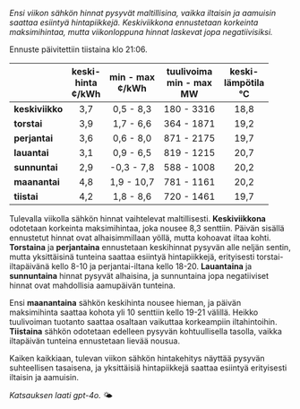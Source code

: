 *Ensi viikon sähkön hinnat pysyvät maltillisina, vaikka iltaisin ja aamuisin saattaa esiintyä hintapiikkejä. Keskiviikkona ennustetaan korkeinta maksimihintaa, mutta viikonloppuna hinnat laskevat jopa negatiivisiksi.*

Ennuste päivitettiin tiistaina klo 21:06.

|             | keski-<br>hinta<br>¢/kWh | min - max<br>¢/kWh | tuulivoima<br>min - max<br>MW | keski-<br>lämpötila<br>°C |
|:-------------|:----------------:|:----------------:|:-------------:|:-------------:|
| **keskiviikko** | 3,7 | 0,5 - 8,3 | 180 - 3316 | 18,8 |
| **torstai** | 3,9 | 1,7 - 6,6 | 364 - 1871 | 19,2 |
| **perjantai** | 3,6 | 0,6 - 8,0 | 871 - 2175 | 19,7 |
| **lauantai** | 3,1 | 0,9 - 6,5 | 819 - 1215 | 20,7 |
| **sunnuntai** | 2,9 | -0,3 - 7,8 | 588 - 1008 | 20,2 |
| **maanantai** | 4,8 | 1,9 - 10,7 | 781 - 1161 | 20,2 |
| **tiistai** | 4,2 | 1,8 - 8,6 | 720 - 1461 | 19,7 |

Tulevalla viikolla sähkön hinnat vaihtelevat maltillisesti. **Keskiviikkona** odotetaan korkeinta maksimihintaa, joka nousee 8,3 senttiin. Päivän sisällä ennustetut hinnat ovat alhaisimmillaan yöllä, mutta kohoavat iltaa kohti. **Torstaina** ja **perjantaina** ennustetaan keskihinnat pysyvän alle neljän sentin, mutta yksittäisinä tunteina saattaa esiintyä hintapiikkejä, erityisesti torstai-iltapäivänä kello 8-10 ja perjantai-iltana kello 18-20. **Lauantaina** ja **sunnuntaina** hinnat pysyvät alhaisina, ja sunnuntaina jopa negatiiviset hinnat ovat mahdollisia aamupäivän tunteina. 

Ensi **maanantaina** sähkön keskihinta nousee hieman, ja päivän maksimihinta saattaa kohota yli 10 senttiin kello 19-21 välillä. Heikko tuulivoiman tuotanto saattaa osaltaan vaikuttaa korkeampiin iltahintoihin. **Tiistaina** sähkön odotetaan edelleen pysyvän kohtuullisella tasolla, vaikka iltapäivän tunteina ennustetaan lievää nousua.

Kaiken kaikkiaan, tulevan viikon sähkön hintakehitys näyttää pysyvän suhteellisen tasaisena, ja yksittäisiä hintapiikkejä saattaa esiintyä erityisesti iltaisin ja aamuisin. 

*Katsauksen laati gpt-4o.* 🌤️
